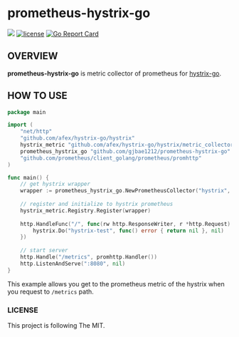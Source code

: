 # prometheus-hystrix-go

<p align="left">
<a href="https://hits.seeyoufarm.com"/><img src="https://hits.seeyoufarm.com/api/count/incr/badge.svg?url=https%3A%2F%2Fgithub.com%2Fgjbae1212%2Fprometheus-hystrix-go"/></a>
<a href="/LICENSE"><img src="https://img.shields.io/badge/license-MIT-GREEN.svg" alt="license" /></a>
<a href="https://goreportcard.com/report/github.com/gjbae1212/prometheus-hystrix-go"><img src="https://goreportcard.com/badge/github.com/gjbae1212/prometheus-hystrix-go" alt="Go Report Card" /></a> 
</p>

## OVERVIEW
**prometheus-hystrix-go** is metric collector of prometheus for [hystrix-go](https://github.com/afex/hystrix-go).

## HOW TO USE
```go
package main

import (
	"net/http"
    "github.com/afex/hystrix-go/hystrix"
	hystrix_metric "github.com/afex/hystrix-go/hystrix/metric_collector"
	prometheus_hystrix_go "github.com/gjbae1212/prometheus-hystrix-go"
	"github.com/prometheus/client_golang/prometheus/promhttp"
)

func main() {
    // get hystrix wrapper
 	wrapper := prometheus_hystrix_go.NewPrometheusCollector("hystrix", map[string]string{"app": "test"})
 
 	// register and initialize to hystrix prometheus
 	hystrix_metric.Registry.Register(wrapper)
 
 	http.HandleFunc("/", func(rw http.ResponseWriter, r *http.Request) {
 		hystrix.Do("hystrix-test", func() error { return nil }, nil)
 	})
 
 	// start server
 	http.Handle("/metrics", promhttp.Handler())
 	http.ListenAndServe(":8080", nil)
}
```
This example allows you get to the prometheus metric of the hystrix when you request to `/metrics` path.  


### LICENSE
This project is following The MIT.
